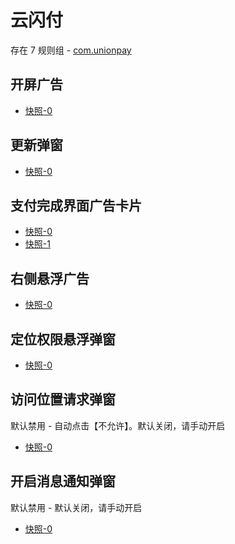 # 云闪付

存在 7 规则组 - [com.unionpay](/src/apps/com.unionpay.ts)

## 开屏广告

- [快照-0](https://i.gkd.li/import/12705391)

## 更新弹窗

- [快照-0](https://i.gkd.li/import/12727278)

## 支付完成界面广告卡片

- [快照-0](https://i.gkd.li/import/13070564)
- [快照-1](https://i.gkd.li/import/13070974)

## 右侧悬浮广告

- [快照-0](https://i.gkd.li/import/12695699)

## 定位权限悬浮弹窗

- [快照-0](https://i.gkd.li/import/12694508)

## 访问位置请求弹窗

默认禁用 - 自动点击【不允许】。默认关闭，请手动开启

- [快照-0](https://i.gkd.li/import/12695773)

## 开启消息通知弹窗

默认禁用 - 默认关闭，请手动开启

- [快照-0](https://i.gkd.li/import/12695736)
